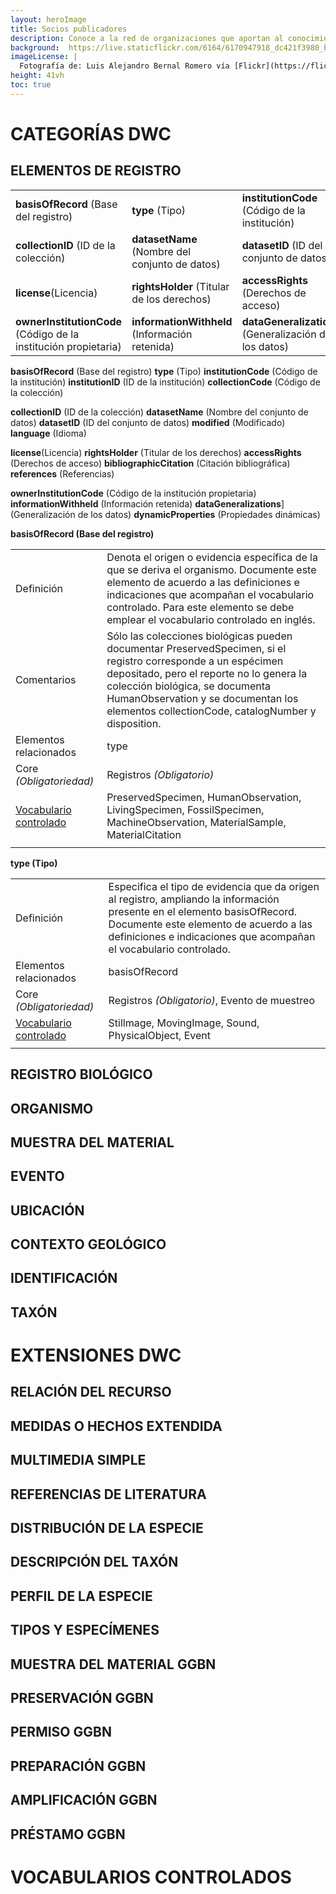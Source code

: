 ```yaml
---
layout: heroImage
title: Socios publicadores
description: Conoce a la red de organizaciones que aportan al conocimiento libre y gratuito sobre biodiversidad en el país.
background:  https://live.staticflickr.com/6164/6170947918_dc421f3980_b.jpg
imageLicense: |
  Fotografía de: Luis Alejandro Bernal Romero vía [Flickr](https://flic.kr/p/apiHPL) 
height: 41vh
toc: true
---
```


# CATEGORÍAS DWC

## ELEMENTOS DE REGISTRO

|    |    |    |    |    |
| ---|--- |--- |--- |--- |
| **basisOfRecord** (Base del registro) | **type** (Tipo) | **institutionCode** (Código de la institución) | **institutionID** (ID de la institución) | **collectionCode** (Código de la colección) |
| **collectionID** (ID de la colección) | **datasetName** (Nombre del conjunto de datos) | **datasetID** (ID del conjunto de datos) | **modified** (Modificado) | **language** (Idioma) |
| **license**(Licencia) | **rightsHolder** (Titular de los derechos) | **accessRights** (Derechos de acceso) | **bibliographicCitation** (Citación bibliográfica) | **references** (Referencias) |
| **ownerInstitutionCode** (Código de la institución propietaria) | **informationWithheld** (Información retenida) | **dataGeneralizations**] (Generalización de los datos) | **dynamicProperties** (Propiedades dinámicas) | |


**basisOfRecord** (Base del registro) **type** (Tipo) **institutionCode** (Código de la institución) **institutionID** (ID de la institución) **collectionCode** (Código de la colección)

**collectionID** (ID de la colección) **datasetName** (Nombre del conjunto de datos) **datasetID** (ID del conjunto de datos) **modified** (Modificado) **language** (Idioma)

**license**(Licencia) **rightsHolder** (Titular de los derechos) **accessRights** (Derechos de acceso) **bibliographicCitation** (Citación bibliográfica) **references** (Referencias)

**ownerInstitutionCode** (Código de la institución propietaria) **informationWithheld** (Información retenida) **dataGeneralizations**] (Generalización de los datos) **dynamicProperties** (Propiedades dinámicas)

**basisOfRecord (Base del registro)**

|    |    |
| ---|--- |
| Definición | Denota el origen o evidencia específica de la que se deriva el organismo. Documente este elemento de acuerdo a las definiciones e indicaciones que acompañan el vocabulario controlado. Para este elemento se debe emplear el vocabulario controlado en inglés. |
| Comentarios | Sólo las colecciones biológicas pueden documentar PreservedSpecimen, si el registro corresponde a un espécimen depositado, pero el reporte no lo genera la colección biológica, se documenta HumanObservation y se documentan los elementos collectionCode, catalogNumber y disposition. |
| Elementos relacionados | type |
| Core _(Obligatoriedad)_ | Registros _(Obligatorio)_ |
| [Vocabulario controlado](https://hp-colombian-biodiversity.gbif-staging.org/compartir/prueba_dwc#vocabularios-controlados) | PreservedSpecimen, HumanObservation, LivingSpecimen, FossilSpecimen, MachineObservation, MaterialSample, MaterialCitation |
|    |    |

**type (Tipo)**

|    |    |
| ---|--- |
| Definición | Especifica el tipo de evidencia que da origen al registro, ampliando la información presente en el elemento basisOfRecord. Documente este elemento de acuerdo a las definiciones e indicaciones que acompañan el vocabulario controlado. |
| Elementos relacionados | basisOfRecord |
| Core _(Obligatoriedad)_ | Registros _(Obligatorio)_, Evento de muestreo |
| [Vocabulario controlado](https://hp-colombian-biodiversity.gbif-staging.org/compartir/prueba_dwc#vocabularios-controlados) | Stillmage, MovingImage, Sound, PhysicalObject, Event |
|    |    |

## REGISTRO BIOLÓGICO

## ORGANISMO

## MUESTRA DEL MATERIAL

## EVENTO

## UBICACIÓN

## CONTEXTO GEOLÓGICO

## IDENTIFICACIÓN

## TAXÓN




# EXTENSIONES DWC

## RELACIÓN DEL RECURSO

## MEDIDAS O HECHOS EXTENDIDA

## MULTIMEDIA SIMPLE

## REFERENCIAS DE LITERATURA

## DISTRIBUCIÓN DE LA ESPECIE

## DESCRIPCIÓN DEL TAXÓN

## PERFIL DE LA ESPECIE

## TIPOS Y ESPECÍMENES

## MUESTRA DEL MATERIAL GGBN

## PRESERVACIÓN GGBN

## PERMISO GGBN

## PREPARACIÓN GGBN

## AMPLIFICACIÓN GGBN

## PRÉSTAMO GGBN


# VOCABULARIOS CONTROLADOS

